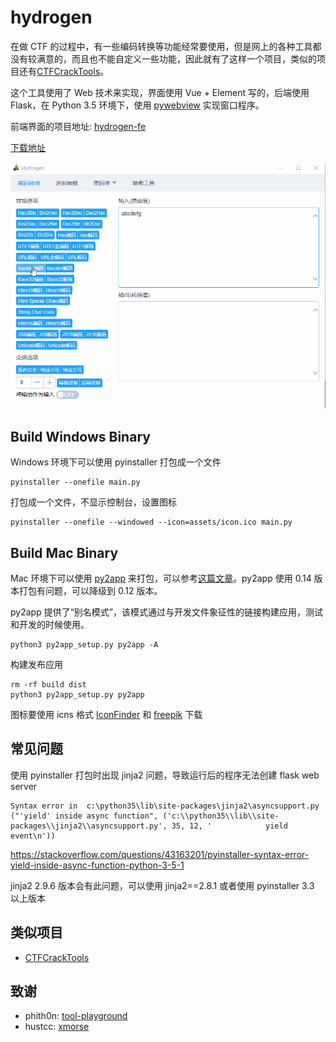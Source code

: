 # hydrogen

在做 CTF 的过程中，有一些编码转换等功能经常要使用，但是网上的各种工具都没有较满意的，而且也不能自定义一些功能，因此就有了这样一个项目，类似的项目还有[CTFCrackTools](https://github.com/0Chencc/CTFCrackTools)。

这个工具使用了 Web 技术来实现，界面使用 Vue + Element 写的，后端使用 Flask，在 Python 3.5 环境下，使用 [pywebview](https://github.com/r0x0r/pywebview) 实现窗口程序。

前端界面的项目地址: [hydrogen-fe](https://github.com/restran/hydrogen-fe)

[下载地址](https://github.com/restran/hydrogen/releases)

![demo.gif](docs/demo.gif "")

## Build Windows Binary

Windows 环境下可以使用 pyinstaller 打包成一个文件

    pyinstaller --onefile main.py

打包成一个文件，不显示控制台，设置图标

    pyinstaller --onefile --windowed --icon=assets/icon.ico main.py

## Build Mac Binary

Mac 环境下可以使用 [py2app](https://pypi.python.org/pypi/py2app/) 来打包，可以参考[这篇文章](http://www.jianshu.com/p/afb6b2b97ce9)。py2app 使用 0.14 版本打包有问题，可以降级到 0.12 版本。

py2app 提供了“别名模式”，该模式通过与开发文件象征性的链接构建应用，测试和开发的时候使用。

    python3 py2app_setup.py py2app -A

构建发布应用

    rm -rf build dist
    python3 py2app_setup.py py2app
    
图标要使用 icns 格式 [IconFinder](https://www.iconfinder.com/) 和 [freepik](http://www.freepik.com/free-icons) 下载

## 常见问题

使用 pyinstaller 打包时出现 jinja2 问题，导致运行后的程序无法创建 flask web server

```
Syntax error in  c:\python35\lib\site-packages\jinja2\asyncsupport.py
("'yield' inside async function", ('c:\\python35\\lib\\site-packages\\jinja2\\asyncsupport.py', 35, 12, '            yield event\n'))
```

https://stackoverflow.com/questions/43163201/pyinstaller-syntax-error-yield-inside-async-function-python-3-5-1

jinja2 2.9.6 版本会有此问题，可以使用 jinja2==2.8.1 或者使用 pyinstaller 3.3 以上版本


## 类似项目

- [CTFCrackTools](https://github.com/0Chencc/CTFCrackTools)

## 致谢

- phith0n: [tool-playground](https://github.com/phith0n/tool-playground)
- hustcc: [xmorse](https://github.com/hustcc/xmorse)
